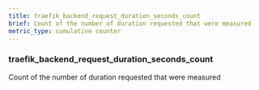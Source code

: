 ```yaml
---
title: traefik_backend_request_duration_seconds_count
brief: Count of the number of duration requested that were measured
metric_type: cumulative counter
---
```

### traefik_backend_request_duration_seconds_count

Count of the number of duration requested that were measured
